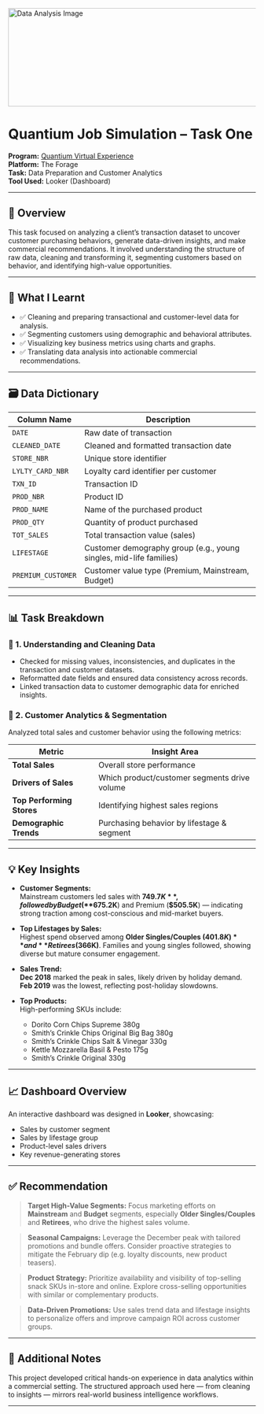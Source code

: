 
<img width="600" height="200" alt="Data Analysis Image" src="https://github.com/user-attachments/assets/c8058b62-9383-4f9a-9da5-15ae4980db55" />


# Quantium Job Simulation – Task One  
**Program:** [Quantium Virtual Experience](https://www.theforage.com)  
**Platform:** The Forage  
**Task:** Data Preparation and Customer Analytics  
**Tool Used:** Looker (Dashboard)  

---

## 📌 Overview

This task focused on analyzing a client’s transaction dataset to uncover customer purchasing behaviors, generate data-driven insights, and make commercial recommendations. It involved understanding the structure of raw data, cleaning and transforming it, segmenting customers based on behavior, and identifying high-value opportunities.

---

## 🧠 What I Learnt

- ✅ Cleaning and preparing transactional and customer-level data for analysis.  
- ✅ Segmenting customers using demographic and behavioral attributes.  
- ✅ Visualizing key business metrics using charts and graphs.  
- ✅ Translating data analysis into actionable commercial recommendations.

---

## 🗃️ Data Dictionary

| Column Name         | Description                                                        |
|---------------------|--------------------------------------------------------------------|
| `DATE`              | Raw date of transaction                                            |
| `CLEANED_DATE`      | Cleaned and formatted transaction date                             |
| `STORE_NBR`         | Unique store identifier                                            |
| `LYLTY_CARD_NBR`    | Loyalty card identifier per customer                               |
| `TXN_ID`            | Transaction ID                                                     |
| `PROD_NBR`          | Product ID                                                         |
| `PROD_NAME`         | Name of the purchased product                                      |
| `PROD_QTY`          | Quantity of product purchased                                      |
| `TOT_SALES`         | Total transaction value (sales)                                    |
| `LIFESTAGE`         | Customer demography group (e.g., young singles, mid-life families)|
| `PREMIUM_CUSTOMER`  | Customer value type (Premium, Mainstream, Budget)                  |

---

## 📊 Task Breakdown

### 🔹 1. Understanding and Cleaning Data

- Checked for missing values, inconsistencies, and duplicates in the transaction and customer datasets.
- Reformatted date fields and ensured data consistency across records.
- Linked transaction data to customer demographic data for enriched insights.

### 🔹 2. Customer Analytics & Segmentation

Analyzed total sales and customer behavior using the following metrics:

| Metric                     | Insight Area                                  |
|---------------------------|-----------------------------------------------|
| **Total Sales**           | Overall store performance                     |
| **Drivers of Sales**      | Which product/customer segments drive volume  |
| **Top Performing Stores** | Identifying highest sales regions             |
| **Demographic Trends**    | Purchasing behavior by lifestage & segment    |

---

## 💡 Key Insights

- **Customer Segments:**  
  Mainstream customers led sales with **$749.7K**, followed by Budget (**$675.2K**) and Premium (**$505.5K**) — indicating strong traction among cost-conscious and mid-market buyers.

- **Top Lifestages by Sales:**  
  Highest spend observed among **Older Singles/Couples ($401.8K)** and **Retirees ($366K)**. Families and young singles followed, showing diverse but mature consumer engagement.

- **Sales Trend:**  
  **Dec 2018** marked the peak in sales, likely driven by holiday demand. **Feb 2019** was the lowest, reflecting post-holiday slowdowns.

- **Top Products:**  
  High-performing SKUs include:
  - Dorito Corn Chips Supreme 380g  
  - Smith’s Crinkle Chips Original Big Bag 380g  
  - Smith’s Crinkle Chips Salt & Vinegar 330g  
  - Kettle Mozzarella Basil & Pesto 175g  
  - Smith’s Crinkle Original 330g

---

## 📈 Dashboard Overview

An interactive dashboard was designed in **Looker**, showcasing:

- Sales by customer segment
- Sales by lifestage group
- Product-level sales drivers
- Key revenue-generating stores

---


## ✅ Recommendation

> **Target High-Value Segments:** Focus marketing efforts on **Mainstream** and **Budget** segments, especially **Older Singles/Couples** and **Retirees**, who drive the highest sales volume.

> **Seasonal Campaigns:** Leverage the December peak with tailored promotions and bundle offers. Consider proactive strategies to mitigate the February dip (e.g. loyalty discounts, new product teasers).

> **Product Strategy:** Prioritize availability and visibility of top-selling snack SKUs in-store and online. Explore cross-selling opportunities with similar or complementary products.

> **Data-Driven Promotions:** Use sales trend data and lifestage insights to personalize offers and improve campaign ROI across customer groups.

---

## 🔗 Additional Notes

This project developed critical hands-on experience in data analytics within a commercial setting. The structured approach used here — from cleaning to insights — mirrors real-world business intelligence workflows.

---
